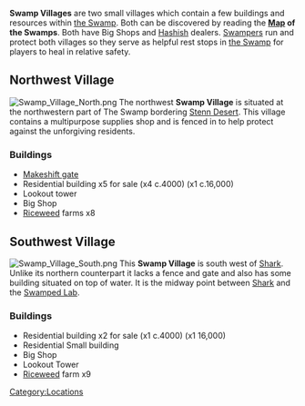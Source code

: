 **Swamp Villages** are two small villages which contain a few buildings
and resources within [the Swamp](The_Swamp.md "wikilink"). Both can be
discovered by reading the **[Map](Maps.md "wikilink") of the Swamps**. Both
have Big Shops and [Hashish](Hashish.md "wikilink") dealers.
[Swampers](03%20-%20Projects%20&%20Wikis/Kenshi/Kenshi%20Wiki/Kenshi%20Wiki%20Template/Swampers.md "wikilink") run and protect both villages so they
serve as helpful rest stops in [the Swamp](The_Swamp.md "wikilink") for
players to heal in relative safety.

## Northwest Village

![](Swamp_Village_North.png "Swamp_Village_North.png") The northwest
**Swamp Village** is situated at the northwestern part of The Swamp
bordering [Stenn Desert](Stenn_Desert.md "wikilink"). This village contains
a multipurpose supplies shop and is fenced in to help protect against
the unforgiving residents.

### Buildings

- [Makeshift gate](Defensive_Gates.md "wikilink")
- Residential building x5 for sale (x4 c.4000) (x1 c.16,000)
- Lookout tower
- Big Shop
- [Riceweed](Riceweed.md "wikilink") farms x8

## Southwest Village

![](Swamp_Village_South.png "Swamp_Village_South.png") This **Swamp
Village** is south west of [Shark](Shark.md "wikilink"). Unlike its
northern counterpart it lacks a fence and gate and also has some
building situated on top of water. It is the midway point between
[Shark](Shark.md "wikilink") and the [Swamped Lab](Swamped_Lab.md "wikilink").

### Buildings

- Residential building x2 for sale (x1 c.4000) (x1 16,000)
- Residential Small building
- Big Shop
- Lookout Tower
- [Riceweed](Riceweed.md "wikilink") farm x9

[Category:Locations](Category:Locations "wikilink")